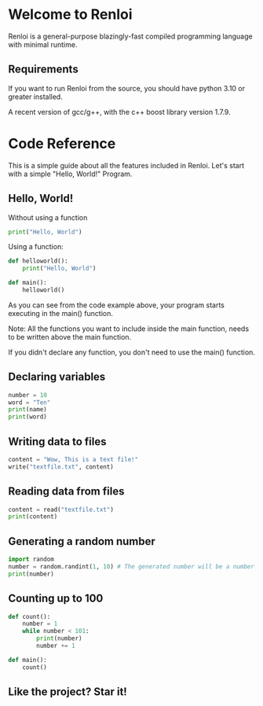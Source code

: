 # Welcome to Renloi
Renloi is a general-purpose blazingly-fast compiled programming language with minimal runtime.
## Requirements
If you want to run Renloi from the source, you should have python 3.10 or greater installed.

A recent version of gcc/g++, with the c++ boost library version 1.7.9.
# Code Reference
This is a simple guide about all the features included in Renloi. Let's start with a simple "Hello, World!" Program.
## Hello, World!
Without using a function

```py
print("Hello, World")
```
Using a function:

```py
def helloworld():
    print("Hello, World")

def main():
    helloworld() 
```


As you can see from the code example above, your program starts executing in the main() function.

Note: All the functions you want to include inside the main function, needs to be written above the main function.

If you didn't declare any function, you don't need to use the main() function.

## Declaring variables
```py
number = 10
word = "Ten"
print(name)
print(word)
```
## Writing data to files
```py
content = "Wow, This is a text file!"
write("textfile.txt", content)
```
## Reading data from files
```py
content = read("textfile.txt")
print(content)
```
## Generating a random number
```py
import random
number = random.randint(1, 10) # The generated number will be a number from 1 to 10.
print(number)
```
## Counting up to 100
```py
def count():
    number = 1
    while number < 101:
        print(number)
        number += 1

def main():
    count()
```
## Like the project? Star it!
